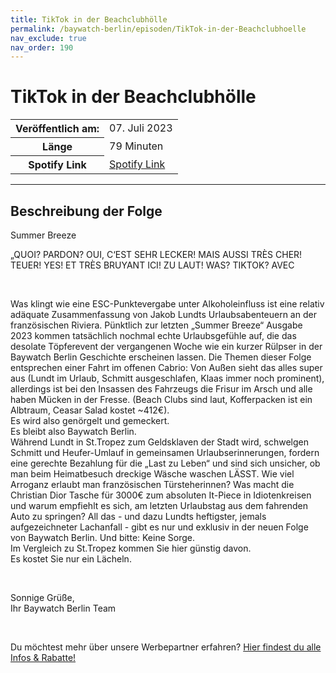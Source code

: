 ```yaml
---
title: TikTok in der Beachclubhölle
permalink: /baywatch-berlin/episoden/TikTok-in-der-Beachclubhoelle
nav_exclude: true
nav_order: 190
---
```


# TikTok in der Beachclubhölle
<table class="resp-table dcf-table dcf-table-responsive dcf-table-bordered dcf-table-striped dcf-w-100%">
                    <tbody>
                        <tr>
                            <th scope="row">Veröffentlich am:</th>
                            <td data-label="Veröffentlich am:">07. Juli 2023</td>
                        </tr>
                        <tr>
                            <th scope="row">Länge </th>
                            <td data-label="Länge ">79 Minuten</td>
                        </tr><tr>
                                <th scope="row">Spotify Link</th>
                                <td data-label="Spotify Link"><a href="https://open.spotify.com/episode/7dhUCVRmZH1jg51NniZELA">Spotify Link</a></td>
                            </tr></tbody>
                </table>

***

## Beschreibung der Folge

<div>
Summer Breeze<br/><p>„QUOI? PARDON? OUI, C‘EST SEHR LECKER! MAIS AUSSI TRÈS CHER! TEUER! YES! ET TRÈS BRUYANT ICI! ZU LAUT! WAS? TIKTOK? AVEC</p><br/><p>Was klingt wie eine ESC-Punktevergabe unter Alkoholeinfluss ist eine relativ adäquate Zusammenfassung von Jakob Lundts Urlaubsabenteuern an der französischen Riviera. Pünktlich zur letzten „Summer Breeze“ Ausgabe 2023 kommen tatsächlich nochmal echte Urlaubsgefühle auf, die das desolate Töpferevent der vergangenen Woche wie ein kurzer Rülpser in der Baywatch Berlin Geschichte erscheinen lassen. Die Themen dieser Folge entsprechen einer Fahrt im offenen Cabrio: Von Außen sieht das alles super aus (Lundt im Urlaub, Schmitt ausgeschlafen, Klaas immer noch prominent), allerdings ist bei den Insassen des Fahrzeugs die Frisur im Arsch und alle haben Mücken in der Fresse. (Beach Clubs sind laut, Kofferpacken ist ein Albtraum, Ceasar Salad kostet ~412€). <br/>Es wird also genörgelt und gemeckert. <br/>Es bleibt also Baywatch Berlin. <br/>Während Lundt in St.Tropez zum Geldsklaven der Stadt wird, schwelgen Schmitt und Heufer-Umlauf in gemeinsamen Urlaubserinnerungen, fordern eine gerechte Bezahlung für die „Last zu Leben“ und sind sich unsicher, ob man beim Heimatbesuch dreckige Wäsche waschen LÄSST. Wie viel Arroganz erlaubt man französischen Türsteherinnen? Was macht die Christian Dior Tasche für 3000€ zum absoluten It-Piece in Idiotenkreisen und warum empfiehlt es sich, am letzten Urlaubstag aus dem fahrenden Auto zu springen? All das - und dazu Lundts heftigster, jemals aufgezeichneter Lachanfall - gibt es nur und exklusiv in der neuen Folge von Baywatch Berlin. Und bitte: Keine Sorge. <br/>Im Vergleich zu St.Tropez kommen Sie hier günstig davon.<br/>Es kostet Sie nur ein Lächeln. </p><br/><p>Sonnige Grüße, <br/>Ihr Baywatch Berlin Team</p><br/><p>Du möchtest mehr über unsere Werbepartner erfahren? <a href="https://linktr.ee/BaywatchBerlin" rel="nofollow">Hier findest du alle Infos &amp; Rabatte!</a></p>  
</div>

